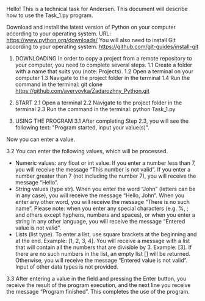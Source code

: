 Hello! This is a technical task for Andersen. This document will describe how to use the Task_1.py program.

Download and install the latest version of Python on your computer according to your operating system. URL: https://www.python.org/downloads/
You will also need to install Git according to your operating system. https://github.com/git-guides/install-git

1. DOWNLOADING
In order to copy a project from a remote repository to your computer, you need to complete several steps.
1.1 Create a folder with a name that suits you (note: Projects).
1.2 Open a terminal on your computer
1.3 Navigate to the project folder in the terminal
1.4 Run the command in the terminal:
git clone https://github.com/avervovka/Zadarozhny_Python.git

2. START
2.1 Open a terminal
2.2 Navigate to the project folder in the terminal
2.3 Run the command in the terminal:
python Task_1.py

3. USING THE PROGRAM
3.1 After completing Step 2.3, you will see the following text:
"Program started, input your value(s)".

Now you can enter a value.

3.2 You can enter the following values, which will be processed.
- Numeric values: any float or int value. If you enter a number less than 7, you will receive the message “This number is not valid”. If you enter a number greater than 7 (not including the number 7), you will receive the message “Hello”.
- String values (type str). When you enter the word “John” (letters can be in any case), you will receive the message “Hello, John”. When you enter any other word, you will receive the message “There is no such name”. Please note: when you enter any special characters (e.g. %, ; and others except hyphens, numbers and spaces), or when you enter a string in any other language, you will receive the message “Entered value is not valid”.
- Lists (list type). To enter a list, use square brackets at the beginning and at the end. Example: [1, 2, 3, 4]. You will receive a message with a list that will contain all the numbers that are divisible by 3. Example: [3]. If there are no such numbers in the list, an empty list [] will be returned. Otherwise, you will receive the message “Entered value is not valid”.
Input of other data types is not provided.

3.3 After entering a value in the field and pressing the Enter button, you receive the result of the program execution, and the next line you receive the message “Program finished”. This completes the use of the program.
